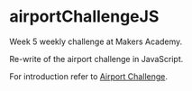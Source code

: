 # airportChallengeJS

Week 5 weekly challenge at Makers Academy.

Re-write of the airport challenge in JavaScript.

For introduction refer to [Airport Challenge](https://github.com/makersacademy/airport_challenge).